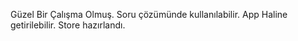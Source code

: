 Güzel Bir Çalışma Olmuş.
Soru çözümünde kullanılabilir.
App Haline getirilebilir.
Store hazırlandı.
